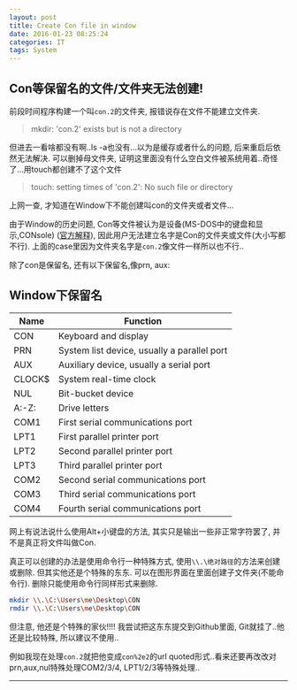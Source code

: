```yaml
---
layout: post
title: Create Con file in window
date: 2016-01-23 08:25:24
categories: IT
tags: System
---
```


## Con等保留名的文件/文件夹无法创建!

前段时间程序构建一个叫`con.2`的文件夹, 报错说存在文件不能建立文件夹. 

> mkdir: 'con.2' exists but is not a directory

但进去一看啥都没有啊..ls -a也没有...以为是缓存或者什么的问题, 后来重启后依然无法解决. 可以删掉母文件夹, 证明这里面没有什么空白文件被系统用着..奇怪了...用touch都创建不了这个文件

> touch: setting times of 'con.2': No such file or directory

上网一查, 才知道在Window下不能创建叫con的文件夹或者文件...

由于Window的历史问题, Con等文件被认为是设备(MS-DOS中的键盘和显示,CONsole) ([官方解释](https://support.microsoft.com/en-us/kb/74496)), 因此用户无法建立名字是Con的文件夹或文件(大小写都不行). 上面的case里因为文件夹名字是`con.2`像文件一样所以也不行..

除了con是保留名, 还有以下保留名,像prn, aux:

## Window下保留名

Name    |	Function
----|--------
CON     |	Keyboard and display
PRN     |	System list device, usually a parallel port
AUX     |	Auxiliary device, usually a serial port
CLOCK$  |	System real-time clock
NUL     |	Bit-bucket device
A:-Z:   |	Drive letters
COM1    |	First serial communications port
LPT1    |	First parallel printer port
LPT2    |	Second parallel printer port
LPT3    |	Third parallel printer port
COM2    |	Second serial communications port
COM3    |	Third serial communications port
COM4    |	Fourth serial communications port

网上有说法说什么使用Alt+小键盘的方法, 其实只是输出一些非正常字符罢了, 并不是真正将文件叫做Con. 

真正可以创建的办法是使用命令行一种特殊方式, 使用`\\.\绝对路径`的方法来创建或删除. 但其实他还是个特殊的东东. 可以在图形界面在里面创建子文件夹(不能命令行). 删除只能使用命令行同样形式来删除.

~~~bash
mkdir \\.\C:\Users\me\Desktop\CON
rmdir \\.\C:\Users\me\Desktop\CON
~~~

但注意, 他还是个特殊的家伙!!!! 我尝试把这东东提交到Github里面, Git就挂了..他还是比较特殊, 所以建议不使用..

例如我现在处理`con.2`就把他变成`con%2e2`的url quoted形式..看来还要再改改对prn,aux,nul特殊处理COM2/3/4, LPT1/2/3等特殊处理..


------
